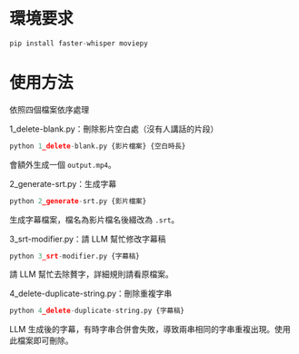# 環境要求
```python
pip install faster-whisper moviepy
```
# 使用方法
依照四個檔案依序處理

1_delete-blank.py：刪除影片空白處（沒有人講話的片段）
```python
python 1_delete-blank.py {影片檔案} {空白時長}
```
會額外生成一個 `output.mp4`。

2_generate-srt.py：生成字幕
```python
python 2_generate-srt.py {影片檔案}
```
生成字幕檔案，檔名為影片檔名後綴改為 `.srt`。

3_srt-modifier.py：請 LLM 幫忙修改字幕稿
```python
python 3_srt-modifier.py {字幕稿}
```
請 LLM 幫忙去除贅字，詳細規則請看原檔案。

4_delete-duplicate-string.py：刪除重複字串
```python
python 4_delete-duplicate-string.py {字幕稿}
```
LLM 生成後的字幕，有時字串合併會失敗，導致兩串相同的字串重複出現。使用此檔案即可刪除。
